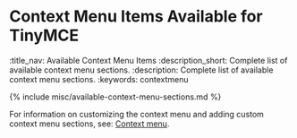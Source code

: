 # Context Menu Items Available for TinyMCE
:title_nav: Available Context Menu Items
:description_short: Complete list of available context menu sections.
:description: Complete list of available context menu sections.
:keywords: contextmenu

{% include misc/available-context-menu-sections.md %}

For information on customizing the context menu and adding custom context menu sections, see: [Context menu]({{site.baseurl}}/how-to-guides/creating-custom-ui-components/contextmenu/#availablecontextmenusections).

